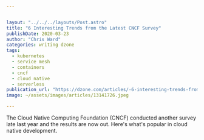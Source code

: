 ```yaml
---


layout: "../../../layouts/Post.astro"
title: "6 Interesting Trends from the Latest CNCF Survey"
publishDate: 2020-03-23
author: "Chris Ward"
categories: writing dzone
tags: 
  - kubernetes
  - service mesh
  - containers
  - cncf
  - cloud native
  - serverless
publication_url: "https://dzone.com/articles/-6-interesting-trends-from-the-latest-cncf-survey"
image: ~/assets/images/articles/13141726.jpeg

---
```

The Cloud Native Computing Foundation (CNCF) conducted another survey late last year and the results are now out. Here's what's popular in cloud native development.

